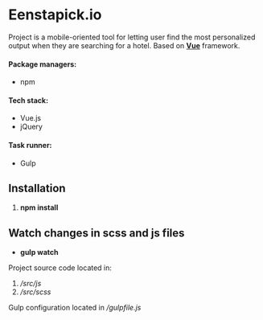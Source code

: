 
Eenstapick.io
============
Project is a mobile-oriented tool for letting user find the most personalized output when they are searching for a hotel. Based on **[Vue](https://vuejs.org/)** framework.

#### Package managers:
* npm

#### Tech stack:
* Vue.js
* jQuery 

#### Task runner: 
* Gulp

## Installation

1. **npm install**

## Watch changes in scss and js files

* **gulp watch**

Project source code located in:
1. */src/js*
2. */src/scss*

Gulp configuration located in */gulpfile.js*